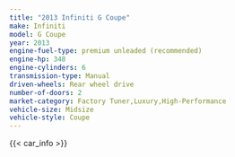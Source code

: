 ```yaml
---
title: "2013 Infiniti G Coupe"
make: Infiniti
model: G Coupe
year: 2013
engine-fuel-type: premium unleaded (recommended)
engine-hp: 348
engine-cylinders: 6
transmission-type: Manual
driven-wheels: Rear wheel drive
number-of-doors: 2
market-category: Factory Tuner,Luxury,High-Performance
vehicle-size: Midsize
vehicle-style: Coupe
---
```


{{< car_info >}}
